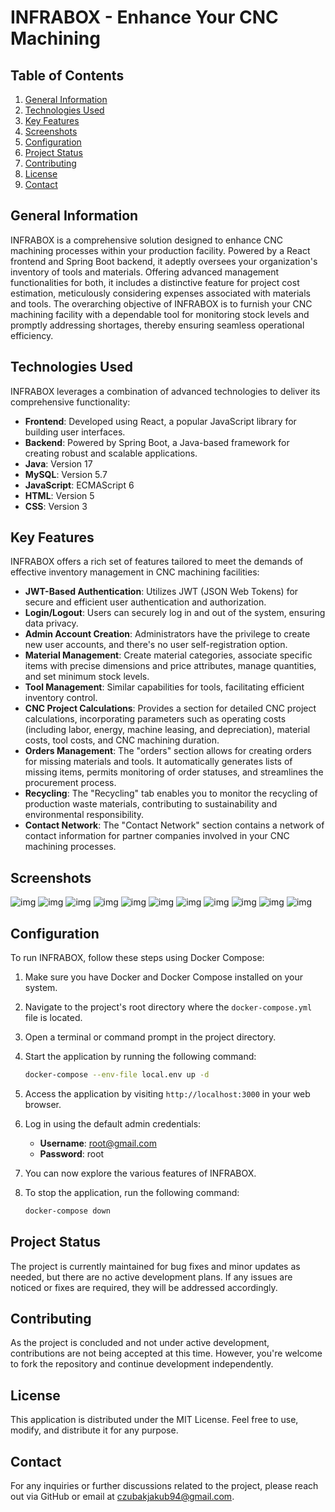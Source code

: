 # INFRABOX - Enhance Your CNC Machining

## Table of Contents

1. [General Information](#general-information)
2. [Technologies Used](#technologies-used)
3. [Key Features](#key-features)
4. [Screenshots](#screenshots)
5. [Configuration](#configuration)
6. [Project Status](#project-status)
7. [Contributing](#contributing)
8. [License](#license)
9. [Contact](#contact)

## General Information

INFRABOX is a comprehensive solution designed to enhance CNC machining processes within your production facility. Powered by a React frontend and Spring Boot backend, it adeptly oversees your organization's inventory of tools and materials. Offering advanced management functionalities for both, it includes a distinctive feature for project cost estimation, meticulously considering expenses associated with materials and tools. The overarching objective of INFRABOX is to furnish your CNC machining facility with a dependable tool for monitoring stock levels and promptly addressing shortages, thereby ensuring seamless operational efficiency.

## Technologies Used

INFRABOX leverages a combination of advanced technologies to deliver its comprehensive functionality:

- **Frontend**: Developed using React, a popular JavaScript library for building user interfaces.
- **Backend**: Powered by Spring Boot, a Java-based framework for creating robust and scalable applications.
- **Java**: Version 17
- **MySQL**: Version 5.7
- **JavaScript**: ECMAScript 6
- **HTML**: Version 5
- **CSS**: Version 3

## Key Features

INFRABOX offers a rich set of features tailored to meet the demands of effective inventory management in CNC machining facilities:

- **JWT-Based Authentication**: Utilizes JWT (JSON Web Tokens) for secure and efficient user authentication and authorization.
- **Login/Logout**: Users can securely log in and out of the system, ensuring data privacy.
- **Admin Account Creation**: Administrators have the privilege to create new user accounts, and there's no user self-registration option.
- **Material Management**: Create material categories, associate specific items with precise dimensions and price attributes, manage quantities, and set minimum stock levels.
- **Tool Management**: Similar capabilities for tools, facilitating efficient inventory control.
- **CNC Project Calculations**: Provides a section for detailed CNC project calculations, incorporating parameters such as operating costs (including labor, energy, machine leasing, and depreciation), material costs, tool costs, and CNC machining duration.
- **Orders Management**: The "orders" section allows for creating orders for missing materials and tools. It automatically generates lists of missing items, permits monitoring of order statuses, and streamlines the procurement process.
- **Recycling**: The "Recycling" tab enables you to monitor the recycling of production waste materials, contributing to sustainability and environmental responsibility.
- **Contact Network**: The "Contact Network" section contains a network of contact information for partner companies involved in your CNC machining processes.

## Screenshots

![img](./screenshots/infrabox_1.JPG)
![img](./screenshots/infrabox_2.JPG)
![img](./screenshots/infrabox_3.JPG)
![img](./screenshots/infrabox_4.JPG)
![img](./screenshots/infrabox_5.JPG)
![img](./screenshots/infrabox_6.JPG)
![img](./screenshots/infrabox_7.JPG)
![img](./screenshots/infrabox_8.JPG)
![img](./screenshots/infrabox_9.JPG)
![img](./screenshots/infrabox_10.JPG)
![img](./screenshots/infrabox_11.JPG)

## Configuration

To run INFRABOX, follow these steps using Docker Compose:

1. Make sure you have Docker and Docker Compose installed on your system.
2. Navigate to the project's root directory where the `docker-compose.yml` file is located.
3. Open a terminal or command prompt in the project directory.
4. Start the application by running the following command:

   ```sh
   docker-compose --env-file local.env up -d
   ```

5. Access the application by visiting `http://localhost:3000` in your web browser.
6. Log in using the default admin credentials:

   - **Username**: root@gmail.com
   - **Password**: root

7. You can now explore the various features of INFRABOX.
8. To stop the application, run the following command:

   ```sh
   docker-compose down
   ```

## Project Status

The project is currently maintained for bug fixes and minor updates as needed, but there are no active development plans. If any issues are noticed or fixes are required, they will be addressed accordingly.

## Contributing

As the project is concluded and not under active development, contributions are not being accepted at this time. However, you're welcome to fork the repository and continue development independently.

## License

This application is distributed under the MIT License. Feel free to use, modify, and distribute it for any purpose.

## Contact

For any inquiries or further discussions related to the project, please reach out via GitHub or email at czubakjakub94@gmail.com.
